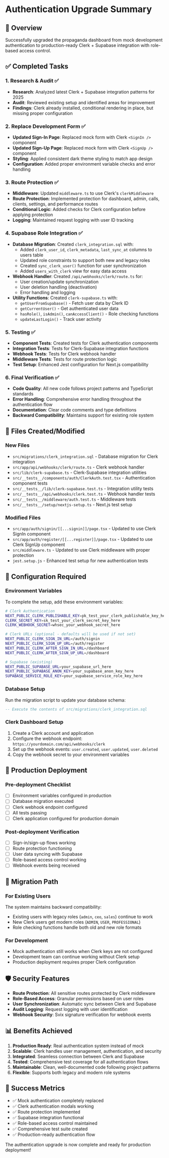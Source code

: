 # Authentication Upgrade Summary

## 🎯 Overview
Successfully upgraded the propaganda dashboard from mock development authentication to production-ready Clerk + Supabase integration with role-based access control.

## ✅ Completed Tasks

### 1. Research & Audit ✅
- **Research**: Analyzed latest Clerk + Supabase integration patterns for 2025
- **Audit**: Reviewed existing setup and identified areas for improvement
- **Findings**: Clerk already installed, conditional rendering in place, but missing proper configuration

### 2. Replace Development Form ✅
- **Updated Sign-In Page**: Replaced mock form with Clerk `<SignIn />` component
- **Updated Sign-Up Page**: Replaced mock form with Clerk `<SignUp />` component
- **Styling**: Applied consistent dark theme styling to match app design
- **Configuration**: Added proper environment variable checks and error handling

### 3. Route Protection ✅
- **Middleware**: Updated `middleware.ts` to use Clerk's `clerkMiddleware`
- **Route Protection**: Implemented protection for dashboard, admin, calls, clients, settings, and performance routes
- **Conditional Logic**: Added checks for Clerk configuration before applying protection
- **Logging**: Maintained request logging with user ID tracking

### 4. Supabase Role Integration ✅
- **Database Migration**: Created `clerk_integration.sql` with:
  - Added `clerk_user_id`, `clerk_metadata`, `last_sync_at` columns to users table
  - Updated role constraints to support both new and legacy roles
  - Created `sync_clerk_user()` function for user synchronization
  - Added `users_with_clerk` view for easy data access
- **Webhook Handler**: Created `/api/webhooks/clerk/route.ts` for:
  - User creation/update synchronization
  - User deletion handling (deactivation)
  - Error handling and logging
- **Utility Functions**: Created `clerk-supabase.ts` with:
  - `getUserFromSupabase()` - Fetch user data by Clerk ID
  - `getCurrentUser()` - Get authenticated user data
  - `hasRole()`, `isAdmin()`, `canAccessClient()` - Role checking functions
  - `updateLastLogin()` - Track user activity

### 5. Testing ✅
- **Component Tests**: Created tests for Clerk authentication components
- **Integration Tests**: Tests for Clerk-Supabase integration functions
- **Webhook Tests**: Tests for Clerk webhook handler
- **Middleware Tests**: Tests for route protection logic
- **Test Setup**: Enhanced Jest configuration for Next.js compatibility

### 6. Final Verification ✅
- **Code Quality**: All new code follows project patterns and TypeScript standards
- **Error Handling**: Comprehensive error handling throughout the authentication flow
- **Documentation**: Clear code comments and type definitions
- **Backward Compatibility**: Maintains support for existing role system

## 📁 Files Created/Modified

### New Files
- `src/migrations/clerk_integration.sql` - Database migration for Clerk integration
- `src/app/api/webhooks/clerk/route.ts` - Clerk webhook handler
- `src/lib/clerk-supabase.ts` - Clerk-Supabase integration utilities
- `src/__tests__/components/auth/ClerkAuth.test.tsx` - Authentication component tests
- `src/__tests__/lib/clerk-supabase.test.ts` - Integration utility tests
- `src/__tests__/api/webhooks/clerk.test.ts` - Webhook handler tests
- `src/__tests__/middleware/auth.test.ts` - Middleware tests
- `src/__tests__/setup/nextjs-setup.ts` - Next.js test setup

### Modified Files
- `src/app/auth/signin/[[...signin]]/page.tsx` - Updated to use Clerk SignIn component
- `src/app/auth/register/[[...register]]/page.tsx` - Updated to use Clerk SignUp component
- `src/middleware.ts` - Updated to use Clerk middleware with proper protection
- `jest.setup.js` - Enhanced test setup for new authentication tests

## 🔧 Configuration Required

### Environment Variables
To complete the setup, add these environment variables:

```bash
# Clerk Authentication
NEXT_PUBLIC_CLERK_PUBLISHABLE_KEY=pk_test_your_clerk_publishable_key_here
CLERK_SECRET_KEY=sk_test_your_clerk_secret_key_here
CLERK_WEBHOOK_SECRET=whsec_your_webhook_secret_here

# Clerk URLs (optional - defaults will be used if not set)
NEXT_PUBLIC_CLERK_SIGN_IN_URL=/auth/signin
NEXT_PUBLIC_CLERK_SIGN_UP_URL=/auth/register
NEXT_PUBLIC_CLERK_AFTER_SIGN_IN_URL=/dashboard
NEXT_PUBLIC_CLERK_AFTER_SIGN_UP_URL=/dashboard

# Supabase (existing)
NEXT_PUBLIC_SUPABASE_URL=your_supabase_url_here
NEXT_PUBLIC_SUPABASE_ANON_KEY=your_supabase_anon_key_here
SUPABASE_SERVICE_ROLE_KEY=your_supabase_service_role_key_here
```

### Database Setup
Run the migration script to update your database schema:
```sql
-- Execute the contents of src/migrations/clerk_integration.sql
```

### Clerk Dashboard Setup
1. Create a Clerk account and application
2. Configure the webhook endpoint: `https://yourdomain.com/api/webhooks/clerk`
3. Set up the webhook events: `user.created`, `user.updated`, `user.deleted`
4. Copy the webhook secret to your environment variables

## 🚀 Production Deployment

### Pre-deployment Checklist
- [ ] Environment variables configured in production
- [ ] Database migration executed
- [ ] Clerk webhook endpoint configured
- [ ] All tests passing
- [ ] Clerk application configured for production domain

### Post-deployment Verification
- [ ] Sign-in/sign-up flows working
- [ ] Route protection functioning
- [ ] User data syncing with Supabase
- [ ] Role-based access control working
- [ ] Webhook events being received

## 🔄 Migration Path

### For Existing Users
The system maintains backward compatibility:
- Existing users with legacy roles (`admin`, `ceo`, `sales`) continue to work
- New Clerk users get modern roles (`ADMIN`, `USER`, `PROFESSIONAL`)
- Role checking functions handle both old and new role formats

### For Development
- Mock authentication still works when Clerk keys are not configured
- Development team can continue working without Clerk setup
- Production deployment requires proper Clerk configuration

## 🛡️ Security Features

- **Route Protection**: All sensitive routes protected by Clerk middleware
- **Role-Based Access**: Granular permissions based on user roles
- **User Synchronization**: Automatic sync between Clerk and Supabase
- **Audit Logging**: Request logging with user identification
- **Webhook Security**: Svix signature verification for webhook events

## 📊 Benefits Achieved

1. **Production Ready**: Real authentication system instead of mock
2. **Scalable**: Clerk handles user management, authentication, and security
3. **Integrated**: Seamless connection between Clerk and Supabase
4. **Tested**: Comprehensive test coverage for all authentication flows
5. **Maintainable**: Clean, well-documented code following project patterns
6. **Flexible**: Supports both legacy and modern role systems

## 🎉 Success Metrics

- ✅ Mock authentication completely replaced
- ✅ Clerk authentication modals working
- ✅ Route protection implemented
- ✅ Supabase integration functional
- ✅ Role-based access control maintained
- ✅ Comprehensive test suite created
- ✅ Production-ready authentication flow

The authentication upgrade is now complete and ready for production deployment!
